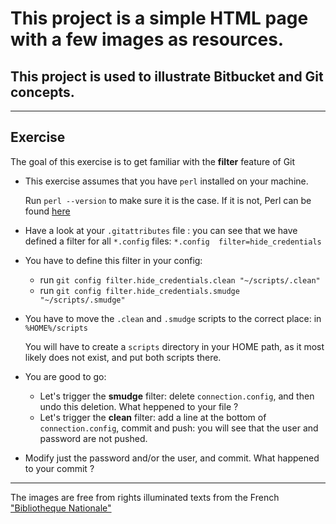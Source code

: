 # This project is a simple HTML page with a few images as resources.

## This project is used to illustrate Bitbucket and Git concepts.

***

## Exercise

The goal of this exercise is to get familiar with the **filter** feature of Git

* This exercise assumes that you have `perl` installed on your machine.

  Run `perl --version` to make sure it is the case. If it is not, Perl can be found [here](http://www.perl.org/)
  

* Have a look at your `.gitattributes` file : you can see that we have defined a filter for all `*.config` files: `*.config  filter=hide_credentials`


* You have to define this filter in your config:
  * run `git config filter.hide_credentials.clean "~/scripts/.clean" `
  * run `git config filter.hide_credentials.smudge "~/scripts/.smudge" `


* You have to move the `.clean` and `.smudge` scripts to the correct place: in `%HOME%/scripts`

  You will have to create a `scripts` directory in your HOME path, as it most likely does not exist, and put both scripts there.


* You are good to go:
  * Let's trigger the **smudge** filter: delete `connection.config`, and then undo this deletion. What heppened to your file ?
  * Let's trigger the **clean** filter: add a line at the bottom of `connection.config`, commit and push: you will see that the user and password are not pushed.


* Modify just the password and/or the user, and commit. What happened to your commit ?


***

The images are free from rights illuminated texts from the French ["Bibliotheque Nationale"](http://www.enluminures.culture.fr/documentation/enlumine/fr/visites.htm) 
 